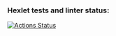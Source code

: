 ### Hexlet tests and linter status:
[![Actions Status](https://github.com/mur78/devops-for-programmers-project-76/actions/workflows/hexlet-check.yml/badge.svg)](https://github.com/mur78/devops-for-programmers-project-76/actions)